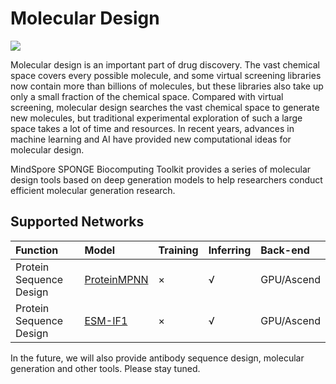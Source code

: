 # Molecular Design

<a href="https://gitee.com/mindspore/docs/blob/master/docs/mindsponge/docs/source_en/user/design.md" target="_blank"><img src="https://mindspore-website.obs.cn-north-4.myhuaweicloud.com/website-images/master/resource/_static/logo_source_en.png"></a>

Molecular design is an important part of drug discovery. The vast chemical space covers every possible molecule, and some virtual screening libraries now contain more than billions of molecules, but these libraries also take up only a small fraction of the chemical space. Compared with virtual screening, molecular design searches the vast chemical space to generate new molecules, but traditional experimental exploration of such a large space takes a lot of time and resources. In recent years, advances in machine learning and AI have provided new computational ideas for molecular design.

MindSpore SPONGE Biocomputing Toolkit provides a series of molecular design tools based on deep generation models to help researchers conduct efficient molecular generation research.

## Supported Networks

| Function          | Model                            | Training | Inferring | Back-end       |
| :----------- | :------------------------------ | :--- | :--- | :-------- |
| Protein Sequence Design | [ProteinMPNN](https://gitee.com/mindspore/mindscience/blob/master/MindSPONGE/applications/research/ProteinMPNN/README.en.md#) | ×    | √   | GPU/Ascend |
| Protein Sequence Design | [ESM-IF1](https://gitee.com/mindspore/mindscience/blob/master/MindSPONGE/applications/research/esm/README_EN.md#)          | ×    | √   | GPU/Ascend |

In the future, we will also provide antibody sequence design, molecular generation and other tools. Please stay tuned.